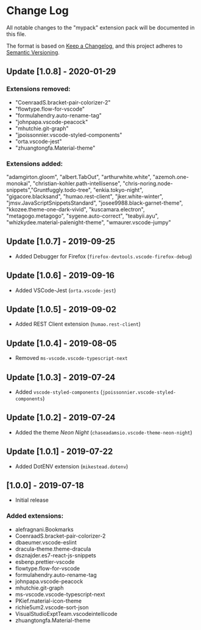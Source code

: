 # Change Log

All notable changes to the "mypack" extension pack will be documented in this file.

The format is based on [Keep a Changelog](https://keepachangelog.com/en/1.0.0/),
and this project adheres to [Semantic Versioning](https://semver.org/spec/v2.0.0.html).

## Update [1.0.8] - 2020-01-29

### Extensions removed:

- "CoenraadS.bracket-pair-colorizer-2"
- "flowtype.flow-for-vscode"
- "formulahendry.auto-rename-tag"
- "johnpapa.vscode-peacock"
- "mhutchie.git-graph"
- "jpoissonnier.vscode-styled-components"
- "orta.vscode-jest"
- "zhuangtongfa.Material-theme"

### Extensions added:

"adamgirton.gloom",
"albert.TabOut",
"arthurwhite.white",
"azemoh.one-monokai",
"christian-kohler.path-intellisense",
"chris-noring.node-snippets","Gruntfuggly.todo-tree",
"enkia.tokyo-night",
"gigacore.blacksand",
"humao.rest-client",
"jker.white-winter",
"jmsv.JavaScriptSnippetsStandard",
"josee9988.black-garnet-theme",
"kkozee.theme-one-dark-vivid",
"kuscamara.electron",
"metagogo.metagogo",
"sygene.auto-correct",
"teabyii.ayu",
"whizkydee.material-palenight-theme",
"wmaurer.vscode-jumpy"

## Update [1.0.7] - 2019-09-25

- Added Debugger for Firefox (`firefox-devtools.vscode-firefox-debug`)

## Update [1.0.6] - 2019-09-16

- Added VSCode-Jest (`orta.vscode-jest`)

## Update [1.0.5] - 2019-09-02

- Added REST Client extension (`humao.rest-client`)

## Update [1.0.4] - 2019-08-05

- Removed `ms-vscode.vscode-typescript-next`

## Update [1.0.3] - 2019-07-24

- Added `vscode-styled-components` (`jpoissonnier.vscode-styled-components`)

## Update [1.0.2] - 2019-07-24

- Added the theme _Neon Night_ (`chaseadamsio.vscode-theme-neon-night`)

## Update [1.0.1] - 2019-07-22

- Added DotENV extension (`mikestead.dotenv`)

## [1.0.0] - 2019-07-18

- Initial release

### Added extensions:

- alefragnani.Bookmarks
- CoenraadS.bracket-pair-colorizer-2
- dbaeumer.vscode-eslint
- dracula-theme.theme-dracula
- dsznajder.es7-react-js-snippets
- esbenp.prettier-vscode
- flowtype.flow-for-vscode
- formulahendry.auto-rename-tag
- johnpapa.vscode-peacock
- mhutchie.git-graph
- ms-vscode.vscode-typescript-next
- PKief.material-icon-theme
- richie5um2.vscode-sort-json
- VisualStudioExptTeam.vscodeintellicode
- zhuangtongfa.Material-theme
